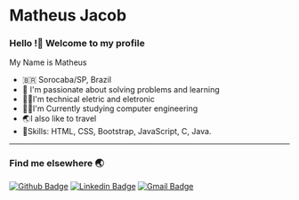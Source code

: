 # Matheus Jacob

### Hello !👋 Welcome to my profile

My Name is Matheus

  - 🇧🇷 Sorocaba/SP, Brazil
  - 📑 I'm passionate about solving problems and learning
  - 🦸‍♂️I'm technical eletric and eletronic
  - 👨‍💻I'm Currently studying computer engineering
  - 🌏I also like to travel
  - 📌Skills: HTML, CSS, Bootstrap, JavaScript, C, Java.
  
  ----
  
  ### Find me elsewhere 🌏
  
 [![Github Badge](https://img.shields.io/badge/-matheusjacob-000?style=flat-square&logo=Github&logoColor=white&link=https://github.com/matheus-jacobb)](https://github.com/matheus-jacobb)
[![Linkedin Badge](https://img.shields.io/badge/-matheusjacob-blue?style=flat-square&logo=Linkedin&logoColor=white&link=https://www.linkedin.com/in/matheus-jacob-bendel/)](https://www.linkedin.com/in/matheus-jacob-bendel/)
[![Gmail Badge](https://img.shields.io/badge/-gmail-c14438?style=flat-square&logo=Gmail&logoColor=white&link=mailto:matheusjb34@gmail.com)](mailto:matheusjb34@gmail.com)

